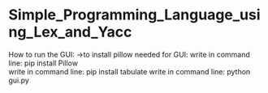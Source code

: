# Simple_Programming_Language_using_Lex_and_Yacc


How to run the GUI:
->to install pillow needed for GUI:
write in command line: pip install Pillow  
write in command line: pip install tabulate
write in command line: python gui.py  
